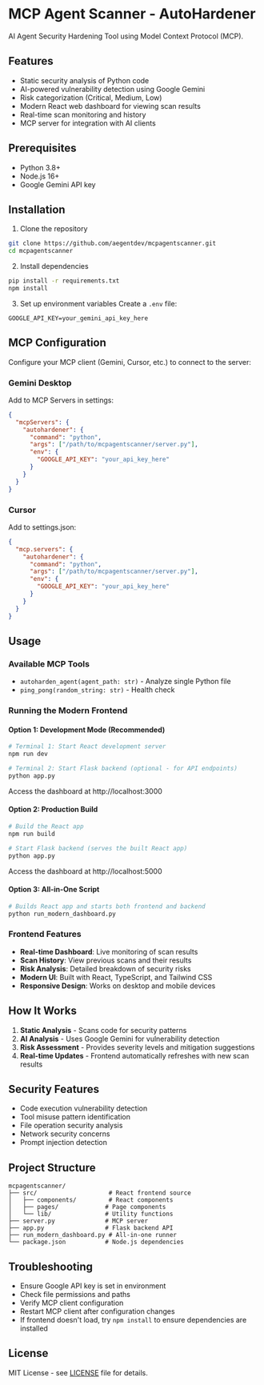 # MCP Agent Scanner - AutoHardener

AI Agent Security Hardening Tool using Model Context Protocol (MCP).

## Features

- Static security analysis of Python code
- AI-powered vulnerability detection using Google Gemini
- Risk categorization (Critical, Medium, Low)
- Modern React web dashboard for viewing scan results
- Real-time scan monitoring and history
- MCP server for integration with AI clients

## Prerequisites

- Python 3.8+
- Node.js 16+
- Google Gemini API key

## Installation

1. Clone the repository
```bash
git clone https://github.com/aegentdev/mcpagentscanner.git
cd mcpagentscanner
```

2. Install dependencies
```bash
pip install -r requirements.txt
npm install
```

3. Set up environment variables
Create a `.env` file:
```
GOOGLE_API_KEY=your_gemini_api_key_here
```

## MCP Configuration

Configure your MCP client (Gemini, Cursor, etc.) to connect to the server:

### Gemini Desktop
Add to MCP Servers in settings:
```json
{
  "mcpServers": {
    "autohardener": {
      "command": "python",
      "args": ["/path/to/mcpagentscanner/server.py"],
      "env": {
        "GOOGLE_API_KEY": "your_api_key_here"
      }
    }
  }
}
```

### Cursor
Add to settings.json:
```json
{
  "mcp.servers": {
    "autohardener": {
      "command": "python",
      "args": ["/path/to/mcpagentscanner/server.py"],
      "env": {
        "GOOGLE_API_KEY": "your_api_key_here"
      }
    }
  }
}
```

## Usage

### Available MCP Tools
- `autoharden_agent(agent_path: str)` - Analyze single Python file
- `ping_pong(random_string: str)` - Health check

### Running the Modern Frontend

#### Option 1: Development Mode (Recommended)
```bash
# Terminal 1: Start React development server
npm run dev

# Terminal 2: Start Flask backend (optional - for API endpoints)
python app.py
```

Access the dashboard at http://localhost:3000

#### Option 2: Production Build
```bash
# Build the React app
npm run build

# Start Flask backend (serves the built React app)
python app.py
```

Access the dashboard at http://localhost:5000

#### Option 3: All-in-One Script
```bash
# Builds React app and starts both frontend and backend
python run_modern_dashboard.py
```

### Frontend Features

- **Real-time Dashboard**: Live monitoring of scan results
- **Scan History**: View previous scans and their results
- **Risk Analysis**: Detailed breakdown of security risks
- **Modern UI**: Built with React, TypeScript, and Tailwind CSS
- **Responsive Design**: Works on desktop and mobile devices

## How It Works

1. **Static Analysis** - Scans code for security patterns
2. **AI Analysis** - Uses Google Gemini for vulnerability detection
3. **Risk Assessment** - Provides severity levels and mitigation suggestions
4. **Real-time Updates** - Frontend automatically refreshes with new scan results

## Security Features

- Code execution vulnerability detection
- Tool misuse pattern identification
- File operation security analysis
- Network security concerns
- Prompt injection detection

## Project Structure

```
mcpagentscanner/
├── src/                    # React frontend source
│   ├── components/         # React components
│   ├── pages/             # Page components
│   └── lib/               # Utility functions
├── server.py              # MCP server
├── app.py                 # Flask backend API
├── run_modern_dashboard.py # All-in-one runner
└── package.json           # Node.js dependencies
```

## Troubleshooting

- Ensure Google API key is set in environment
- Check file permissions and paths
- Verify MCP client configuration
- Restart MCP client after configuration changes
- If frontend doesn't load, try `npm install` to ensure dependencies are installed



## License

MIT License - see [LICENSE](LICENSE) file for details.
